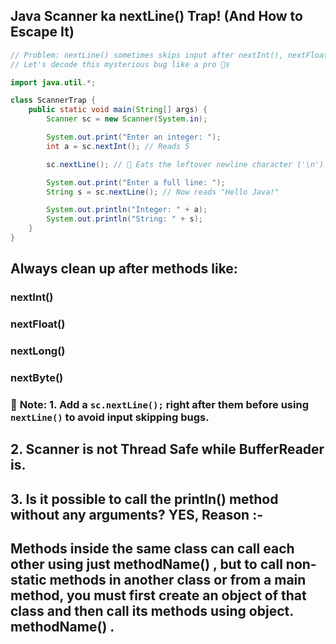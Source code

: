 ## Java Scanner ka nextLine() Trap! (And How to Escape It)

```java
// Problem: nextLine() sometimes skips input after nextInt(), nextFloat(), etc.
// Let's decode this mysterious bug like a pro 🕵️‍♀️

import java.util.*;

class ScannerTrap {
    public static void main(String[] args) {
        Scanner sc = new Scanner(System.in);

        System.out.print("Enter an integer: ");
        int a = sc.nextInt(); // Reads 5

        sc.nextLine(); // 🧽 Eats the leftover newline character ('\n')

        System.out.print("Enter a full line: ");
        String s = sc.nextLine(); // Now reads "Hello Java!"

        System.out.println("Integer: " + a);
        System.out.println("String: " + s);
    }
}
```

## Always clean up after methods like:

### nextInt()
### nextFloat()
### nextLong()
### nextByte()

### 📌 **Note:** 1. Add a `sc.nextLine();` right after them before using `nextLine()` to avoid input skipping bugs.
## 2. Scanner is not Thread Safe while BufferReader is.
## 3. Is it possible to call the println() method without any arguments? YES, Reason :- 
## Methods inside the same class can call each other using just methodName() , but to call non-static methods in another class or from a main method, you must first create an object of that class and then call its methods using object. methodName() .

